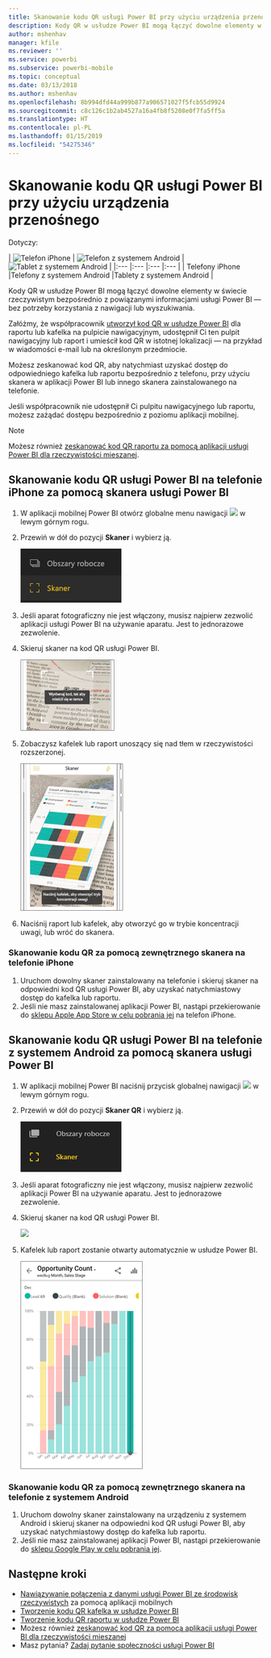 ```yaml
---
title: Skanowanie kodu QR usługi Power BI przy użyciu urządzenia przenośnego
description: Kody QR w usłudze Power BI mogą łączyć dowolne elementy w świecie rzeczywistym bezpośrednio z powiązanymi informacjami usługi Power BI w aplikacji mobilnej Power BI dla telefonów iPhone i urządzeń z systemem Android.
author: mshenhav
manager: kfile
ms.reviewer: ''
ms.service: powerbi
ms.subservice: powerbi-mobile
ms.topic: conceptual
ms.date: 03/13/2018
ms.author: mshenhav
ms.openlocfilehash: 8b994dfd44a999b877a906571027f5fcb55d9924
ms.sourcegitcommit: c8c126c1b2ab4527a16a4fb8f5208e0f7fa5ff5a
ms.translationtype: HT
ms.contentlocale: pl-PL
ms.lasthandoff: 01/15/2019
ms.locfileid: "54275346"
---
```

# <a name="scan-a-power-bi-qr-code-from-your-mobile-device"></a>Skanowanie kodu QR usługi Power BI przy użyciu urządzenia przenośnego
Dotyczy:

| ![Telefon iPhone](./media/mobile-apps-qr-code/ios-logo-40-px.png) | ![Telefon z systemem Android](././media/mobile-apps-qr-code/android-logo-40-px.png) | ![Tablet z systemem Android](././media/mobile-apps-qr-code/android-logo-40-px.png) |
|:--- |:--- |:--- |:--- |
| Telefony iPhone |Telefony z systemem Android |Tablety z systemem Android |

Kody QR w usłudze Power BI mogą łączyć dowolne elementy w świecie rzeczywistym bezpośrednio z powiązanymi informacjami usługi Power BI — bez potrzeby korzystania z nawigacji lub wyszukiwania.

Załóżmy, że współpracownik [utworzył kod QR w usłudze Power BI](../../service-create-qr-code-for-tile.md) dla raportu lub kafelka na pulpicie nawigacyjnym, udostępnił Ci ten pulpit nawigacyjny lub raport i umieścił kod QR w istotnej lokalizacji — na przykład w wiadomości e-mail lub na określonym przedmiocie. 

Możesz zeskanować kod QR, aby natychmiast uzyskać dostęp do odpowiedniego kafelka lub raportu bezpośrednio z telefonu, przy użyciu skanera w aplikacji Power BI lub innego skanera zainstalowanego na telefonie. 

Jeśli współpracownik nie udostępnił Ci pulpitu nawigacyjnego lub raportu, możesz zażądać dostępu bezpośrednio z poziomu aplikacji mobilnej. 

> [!NOTE]
> Możesz również [zeskanować kod QR raportu za pomocą aplikacji usługi Power BI dla rzeczywistości mieszanej](mobile-mixed-reality-app.md#scan-a-report-qr-code-in-holographic-view).

## <a name="scan-a-power-bi-qr-code-on-your-iphone-with-the-power-bi-scanner"></a>Skanowanie kodu QR usługi Power BI na telefonie iPhone za pomocą skanera usługi Power BI
1. W aplikacji mobilnej Power BI otwórz globalne menu nawigacji ![](media/mobile-apps-qr-code/power-bi-iphone-global-nav-button.png) w lewym górnym rogu. 
2. Przewiń w dół do pozycji **Skaner** i wybierz ją. 
   
    ![](media/mobile-apps-qr-code/power-bi-iphone-scanner-menu.png)
3. Jeśli aparat fotograficzny nie jest włączony, musisz najpierw zezwolić aplikacji usługi Power BI na używanie aparatu. Jest to jednorazowe zezwolenie. 
4. Skieruj skaner na kod QR usługi Power BI. 
   
    ![](media/mobile-apps-qr-code/power-bi-align-qr-code.png)
5. Zobaczysz kafelek lub raport unoszący się nad tłem w rzeczywistości rozszerzonej.
   
    ![](media/mobile-apps-qr-code/power-bi-ios-qr-ar-scanner.png)
6. Naciśnij raport lub kafelek, aby otworzyć go w trybie koncentracji uwagi, lub wróć do skanera.

### <a name="scan-a-qr-code-from-an-external-scanner-on-your-iphone"></a>Skanowanie kodu QR za pomocą zewnętrznego skanera na telefonie iPhone
1. Uruchom dowolny skaner zainstalowany na telefonie i skieruj skaner na odpowiedni kod QR usługi Power BI, aby uzyskać natychmiastowy dostęp do kafelka lub raportu. 
2. Jeśli nie masz zainstalowanej aplikacji Power BI, nastąpi przekierowanie do [sklepu Apple App Store w celu pobrania jej](http://go.microsoft.com/fwlink/?LinkId=522062) na telefon iPhone.

## <a name="scan-a-power-bi-qr-code-on-your-android-device-with-the-power-bi-scanner"></a>Skanowanie kodu QR usługi Power BI na telefonie z systemem Android za pomocą skanera usługi Power BI
1. W aplikacji mobilnej Power BI naciśnij przycisk globalnej nawigacji ![](media/mobile-apps-qr-code/power-bi-android-global-nav-icon.png) w lewym górnym rogu. 
2. Przewiń w dół do pozycji **Skaner QR** i wybierz ją.
   
    ![](media/mobile-apps-qr-code/power-bi-android-scanner-menu.png)
3. Jeśli aparat fotograficzny nie jest włączony, musisz najpierw zezwolić aplikacji Power BI na używanie aparatu. Jest to jednorazowe zezwolenie. 
4. Skieruj skaner na kod QR usługi Power BI. 
   
    ![](media/mobile-apps-qr-code/pbi_iph_qrscan.png)
5. Kafelek lub raport zostanie otwarty automatycznie w usłudze Power BI.
   
    ![](media/mobile-apps-qr-code/power-bi-android-tile.png)

### <a name="scan-a-qr-code-from-an-external-scanner-on-your-android-device"></a>Skanowanie kodu QR za pomocą zewnętrznego skanera na telefonie z systemem Android
1. Uruchom dowolny skaner zainstalowany na urządzeniu z systemem Android i skieruj skaner na odpowiedni kod QR usługi Power BI, aby uzyskać natychmiastowy dostęp do kafelka lub raportu. 
2. Jeśli nie masz zainstalowanej aplikacji Power BI, nastąpi przekierowanie do [sklepu Google Play w celu pobrania jej](http://go.microsoft.com/fwlink/?LinkID=544867). 

## <a name="next-steps"></a>Następne kroki
* [Nawiązywanie połączenia z danymi usługi Power BI ze środowisk rzeczywistych](mobile-apps-data-in-real-world-context.md) za pomocą aplikacji mobilnych
* [Tworzenie kodu QR kafelka w usłudze Power BI](../../service-create-qr-code-for-tile.md)
* [Tworzenie kodu QR raportu w usłudze Power BI](../../service-create-qr-code-for-report.md)
* Możesz również [zeskanować kod QR za pomocą aplikacji usługi Power BI dla rzeczywistości mieszanej](mobile-mixed-reality-app.md)
* Masz pytania? [Zadaj pytanie społeczności usługi Power BI](http://community.powerbi.com/)

